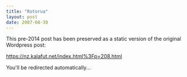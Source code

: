 ```yaml
---
title: "Rotorua"
layout: post
date: 2007-08-30
---
```


This pre-2014 post has been preserved as a static version of the original Wordpress post:

https://nz.kalafut.net/index.html%3Fp=208.html

You'll be redirected automatically...

<head>
  <meta http-equiv="refresh" content="5;url=https://nz.kalafut.net/index.html%3Fp=208.html">
</head>

